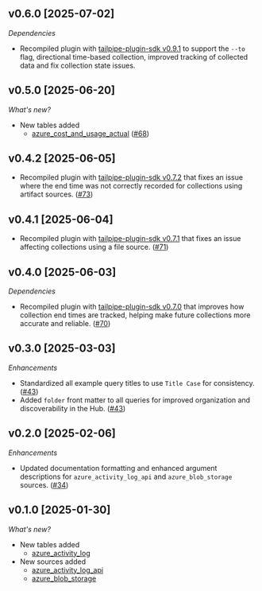 ## v0.6.0 [2025-07-02]

_Dependencies_

- Recompiled plugin with [tailpipe-plugin-sdk v0.9.1](https://github.com/turbot/tailpipe-plugin-sdk/blob/develop/CHANGELOG.md#v091-2025-07-02) to support the `--to` flag, directional time-based collection, improved tracking of collected data and fix collection state issues.

## v0.5.0 [2025-06-20]

_What's new?_

- New tables added
  - [azure_cost_and_usage_actual](https://hub.tailpipe.io/plugins/turbot/azure/tables/azure_cost_and_usage_actual) ([#68](https://github.com/turbot/tailpipe-plugin-azure/pull/68))

## v0.4.2 [2025-06-05]

- Recompiled plugin with [tailpipe-plugin-sdk v0.7.2](https://github.com/turbot/tailpipe-plugin-sdk/blob/develop/CHANGELOG.md#v072-2025-06-04) that fixes an issue where the end time was not correctly recorded for collections using artifact sources. ([#73](https://github.com/turbot/tailpipe-plugin-azure/pull/73))

## v0.4.1 [2025-06-04]

- Recompiled plugin with [tailpipe-plugin-sdk v0.7.1](https://github.com/turbot/tailpipe-plugin-sdk/blob/develop/CHANGELOG.md#v071-2025-06-04) that fixes an issue affecting collections using a file source. ([#71](https://github.com/turbot/tailpipe-plugin-azure/pull/71))

## v0.4.0 [2025-06-03]

_Dependencies_

- Recompiled plugin with [tailpipe-plugin-sdk v0.7.0](https://github.com/turbot/tailpipe-plugin-sdk/blob/develop/CHANGELOG.md#v070-2025-06-03) that improves how collection end times are tracked, helping make future collections more accurate and reliable. ([#70](https://github.com/turbot/tailpipe-plugin-azure/pull/70))

## v0.3.0 [2025-03-03]

_Enhancements_

- Standardized all example query titles to use `Title Case` for consistency. ([#43](https://github.com/turbot/tailpipe-plugin-azure/pull/43))
- Added `folder` front matter to all queries for improved organization and discoverability in the Hub. ([#43](https://github.com/turbot/tailpipe-plugin-azure/pull/43))

## v0.2.0 [2025-02-06]

_Enhancements_

- Updated documentation formatting and enhanced argument descriptions for `azure_activity_log_api` and `azure_blob_storage` sources. ([#34](https://github.com/turbot/tailpipe-plugin-azure/pull/34))

## v0.1.0 [2025-01-30]

_What's new?_

- New tables added
  - [azure_activity_log](https://hub.tailpipe.io/plugins/turbot/azure/tables/azure_activity_log)
- New sources added
  - [azure_activity_log_api](https://hub.tailpipe.io/plugins/turbot/azure/sources/azure_activity_log_api)
  - [azure_blob_storage](https://hub.tailpipe.io/plugins/turbot/azure/sources/azure_blob_storage)
